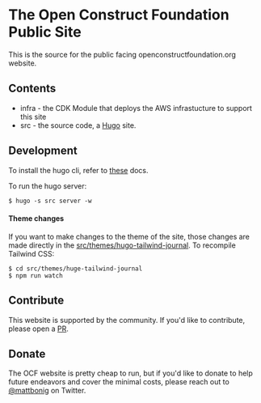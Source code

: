 # The Open Construct Foundation Public Site

This is the source for the public facing openconstructfoundation.org website.

## Contents

* infra - the CDK Module that deploys the AWS infrastucture to support this site
* src - the source code, a [Hugo](https://gohugo.io/) site.

## Development

To install the hugo cli, refer to [these](https://gohugo.io/getting-started/installing/) docs.

To run the hugo server:

```shell script
$ hugo -s src server -w
```

#### Theme changes

If you want to make changes to the theme of the site, those changes are made directly in the [src/themes/hugo-tailwind-journal](). To recompile Tailwind CSS:

```shell script
$ cd src/themes/huge-tailwind-journal
$ npm run watch

```

## Contribute

This website is supported by the community. If you'd like to contribute, please open a [PR](https://github.com/Open-Construct-Foundation/public-site/pulls).

## Donate   

The OCF website is pretty cheap to run, but if you'd like to donate to help future endeavors and cover the minimal costs, please reach out to [@mattbonig](https://twitter.com/mattbonig) on Twitter.
